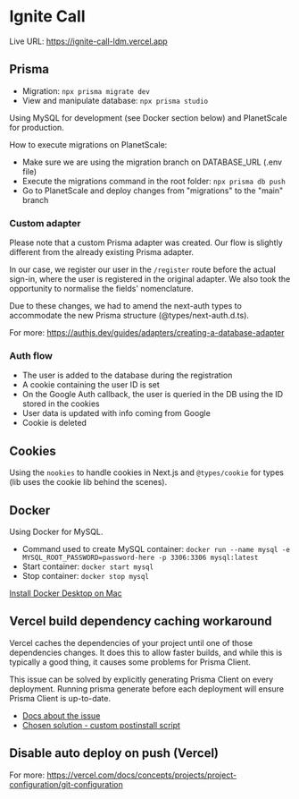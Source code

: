 # Ignite Call

Live URL: https://ignite-call-ldm.vercel.app

## Prisma

- Migration: `npx prisma migrate dev`
- View and manipulate database: `npx prisma studio`

Using MySQL for development (see Docker section below) and PlanetScale for production.

How to execute migrations on PlanetScale:
- Make sure we are using the migration branch on DATABASE_URL (.env file)
- Execute the migrations command in the root folder: `npx prisma db push`
- Go to PlanetScale and deploy changes from "migrations" to the "main" branch

### Custom adapter

Please note that a custom Prisma adapter was created. Our flow is slightly different from the already existing Prisma adapter.

In our case, we register our user in the `/register` route before the actual sign-in, where the user is registered in the original adapter.
We also took the opportunity to normalise the fields' nomenclature.

Due to these changes, we had to amend the next-auth types to accommodate the new Prisma structure (@types/next-auth.d.ts).

For more: https://authjs.dev/guides/adapters/creating-a-database-adapter

### Auth flow

- The user is added to the database during the registration
- A cookie containing the user ID is set
- On the Google Auth callback, the user is queried in the DB using the ID stored in the cookies
- User data is updated with info coming from Google
- Cookie is deleted

## Cookies

Using the `nookies` to handle cookies in Next.js and `@types/cookie` for types (lib uses the cookie lib behind the scenes).

## Docker

Using Docker for MySQL.

- Command used to create MySQL container: `docker run --name mysql -e MYSQL_ROOT_PASSWORD=password-here -p 3306:3306 mysql:latest`
- Start container: `docker start mysql`
- Stop container: `docker stop mysql`

[Install Docker Desktop on Mac](https://docs.docker.com/desktop/install/mac-install/)

## Vercel build dependency caching workaround

Vercel caches the dependencies of your project until one of those dependencies changes. It does this to allow faster builds, and while this is typically a good thing, it causes some problems for Prisma Client.

This issue can be solved by explicitly generating Prisma Client on every deployment. Running prisma generate before each deployment will ensure Prisma Client is up-to-date.

- [Docs about the issue](https://www.prisma.io/docs/guides/other/troubleshooting-orm/help-articles/vercel-caching-issue)
- [Chosen solution - custom postinstall script](https://www.prisma.io/docs/guides/other/troubleshooting-orm/help-articles/vercel-caching-issue#a-custom-postinstall-script)

## Disable auto deploy on push (Vercel)

For more: https://vercel.com/docs/concepts/projects/project-configuration/git-configuration